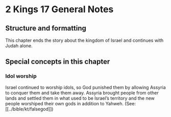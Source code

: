 # 2 Kings 17 General Notes
## Structure and formatting

This chapter ends the story about the kingdom of Israel and continues with Judah alone.

## Special concepts in this chapter

### Idol worship

Israel continued to worship idols, so God punished them by allowing Assyria to conquer them and take them away. Assyria brought people from other lands and settled them in what used to be Israel’s territory and the new people worshiped their own gods in addition to Yahweh. (See: [[../bible/kt/falsegod]])